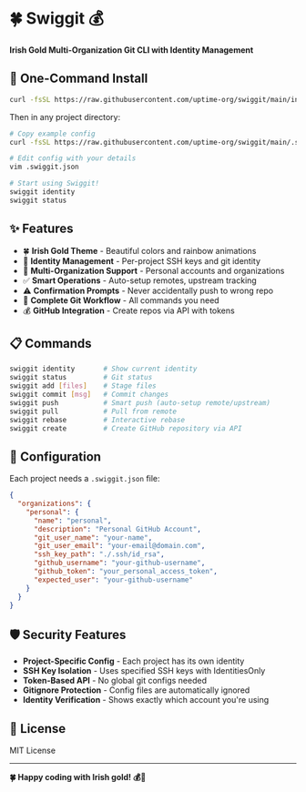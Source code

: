 # 🍀 Swiggit 💰
**Irish Gold Multi-Organization Git CLI with Identity Management**

## 🚀 One-Command Install

```bash
curl -fsSL https://raw.githubusercontent.com/uptime-org/swiggit/main/install.sh | bash
```

Then in any project directory:
```bash
# Copy example config
curl -fsSL https://raw.githubusercontent.com/uptime-org/swiggit/main/.swiggit.example.json > .swiggit.json

# Edit config with your details
vim .swiggit.json

# Start using Swiggit!
swiggit identity
swiggit status
```

## ✨ Features

- 🍀 **Irish Gold Theme** - Beautiful colors and rainbow animations
- 🔐 **Identity Management** - Per-project SSH keys and git identity
- 🏢 **Multi-Organization Support** - Personal accounts and organizations  
- ✅ **Smart Operations** - Auto-setup remotes, upstream tracking
- ⚠️ **Confirmation Prompts** - Never accidentally push to wrong repo
- 🚀 **Complete Git Workflow** - All commands you need
- 💰 **GitHub Integration** - Create repos via API with tokens

## 📋 Commands

```bash
swiggit identity       # Show current identity
swiggit status         # Git status
swiggit add [files]    # Stage files
swiggit commit [msg]   # Commit changes  
swiggit push           # Smart push (auto-setup remote/upstream)
swiggit pull           # Pull from remote
swiggit rebase         # Interactive rebase
swiggit create         # Create GitHub repository via API
```

## 🔧 Configuration

Each project needs a `.swiggit.json` file:

```json
{
  "organizations": {
    "personal": {
      "name": "personal",
      "description": "Personal GitHub Account",
      "git_user_name": "your-name",
      "git_user_email": "your-email@domain.com",
      "ssh_key_path": "./.ssh/id_rsa",
      "github_username": "your-github-username",
      "github_token": "your_personal_access_token",
      "expected_user": "your-github-username"
    }
  }
}
```

## 🛡️ Security Features

- **Project-Specific Config** - Each project has its own identity
- **SSH Key Isolation** - Uses specified SSH keys with IdentitiesOnly
- **Token-Based API** - No global git configs needed
- **Gitignore Protection** - Config files are automatically ignored
- **Identity Verification** - Shows exactly which account you're using

## 📄 License

MIT License

---

**🍀 Happy coding with Irish gold! 💰🌈**